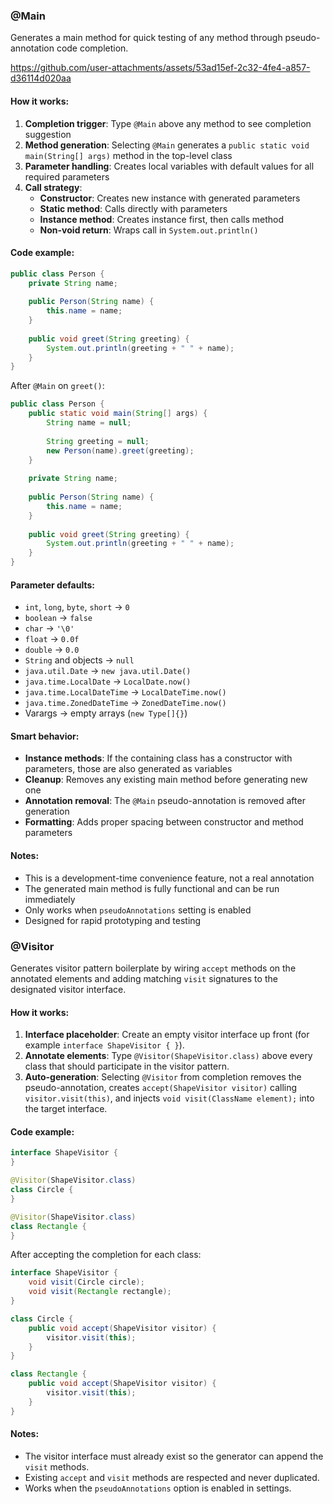 ### @Main

Generates a main method for quick testing of any method through pseudo-annotation code completion.

https://github.com/user-attachments/assets/53ad15ef-2c32-4fe4-a857-d36114d020aa

#### How it works:
1. **Completion trigger**: Type `@Main` above any method to see completion suggestion
2. **Method generation**: Selecting `@Main` generates a `public static void main(String[] args)` method in the top-level class
3. **Parameter handling**: Creates local variables with default values for all required parameters
4. **Call strategy**: 
   - **Constructor**: Creates new instance with generated parameters
   - **Static method**: Calls directly with parameters
   - **Instance method**: Creates instance first, then calls method
   - **Non-void return**: Wraps call in `System.out.println()`

#### Code example:
```java
public class Person {
    private String name;
    
    public Person(String name) {
        this.name = name;
    }
    
    public void greet(String greeting) {
        System.out.println(greeting + " " + name);
    }
}
```

After `@Main` on `greet()`:
```java
public class Person {
    public static void main(String[] args) {
        String name = null;
        
        String greeting = null;
        new Person(name).greet(greeting);
    }
    
    private String name;
    
    public Person(String name) {
        this.name = name;
    }
    
    public void greet(String greeting) {
        System.out.println(greeting + " " + name);
    }
}
```

#### Parameter defaults:
- `int`, `long`, `byte`, `short` → `0`
- `boolean` → `false`
- `char` → `'\0'`
- `float` → `0.0f`
- `double` → `0.0`
- `String` and objects → `null`
- `java.util.Date` → `new java.util.Date()`
- `java.time.LocalDate` → `LocalDate.now()`
- `java.time.LocalDateTime` → `LocalDateTime.now()`
- `java.time.ZonedDateTime` → `ZonedDateTime.now()`
- Varargs → empty arrays (`new Type[]{}`)

#### Smart behavior:
- **Instance methods**: If the containing class has a constructor with parameters, those are also generated as variables
- **Cleanup**: Removes any existing main method before generating new one
- **Annotation removal**: The `@Main` pseudo-annotation is removed after generation
- **Formatting**: Adds proper spacing between constructor and method parameters

#### Notes:
- This is a development-time convenience feature, not a real annotation
- The generated main method is fully functional and can be run immediately
- Only works when `pseudoAnnotations` setting is enabled
- Designed for rapid prototyping and testing

### @Visitor

Generates visitor pattern boilerplate by wiring `accept` methods on the annotated elements and adding matching `visit` signatures to the designated visitor interface.

#### How it works:
1. **Interface placeholder**: Create an empty visitor interface up front (for example `interface ShapeVisitor { }`).
2. **Annotate elements**: Type `@Visitor(ShapeVisitor.class)` above every class that should participate in the visitor pattern.
3. **Auto-generation**: Selecting `@Visitor` from completion removes the pseudo-annotation, creates `accept(ShapeVisitor visitor)` calling `visitor.visit(this)`, and injects `void visit(ClassName element);` into the target interface.

#### Code example:
```java
interface ShapeVisitor {
}

@Visitor(ShapeVisitor.class)
class Circle {
}

@Visitor(ShapeVisitor.class)
class Rectangle {
}
```

After accepting the completion for each class:
```java
interface ShapeVisitor {
    void visit(Circle circle);
    void visit(Rectangle rectangle);
}

class Circle {
    public void accept(ShapeVisitor visitor) {
        visitor.visit(this);
    }
}

class Rectangle {
    public void accept(ShapeVisitor visitor) {
        visitor.visit(this);
    }
}
```

#### Notes:
- The visitor interface must already exist so the generator can append the `visit` methods.
- Existing `accept` and `visit` methods are respected and never duplicated.
- Works when the `pseudoAnnotations` option is enabled in settings.
